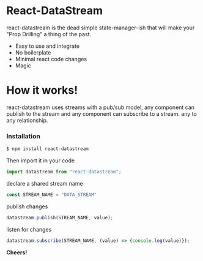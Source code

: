 # React-DataStream

react-datastream is the dead simple state-manager-ish that will make your "Prop Drilling" a thing of the past.

* Easy to use and integrate
* No boilerplate
* Minimal react code changes
* Magic

# How it works!

react-datastream uses streams with a pub/sub model, any component can publish to the stream and any component can subscribe to a stream. any to any relationship.

### Installation

```sh
$ npm install react-datastream
```

Then import it in your code

```javascript
import datastream from "react-datastream";
```

declare a shared stream name

```javascript
const STREAM_NAME = "DATA_STREAM"
```


publish changes

```javascript
datastream.publish(STREAM_NAME, value);
```

listen for changes

```javascript
datastream.subscribe(STREAM_NAME, (value) => {console.log(value)});
```

**Cheers!**
